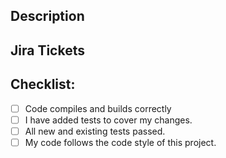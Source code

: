 <!--- Provide a general summary of your changes in the Title above using this format: -->
<!--- [<type>] <jiraId> <subject>  -->
<!--- type must be one of the following: -->
<!--- **feature**: A new feature -->
<!--- **fix**: A bug fix -->
<!--- **hotfix**: A hotfix -->
<!--- **docs**: Documentation only changes -->
<!--- **style**: Changes that do not affect the meaning of the code (white-space, formatting, missing
  semi-colons, etc) -->
<!--- **refactor**: A code change that neither fixes a bug nor adds a feature -->
<!--- **performance**: A code change that improves performance -->
<!--- **test**: Adding missing or correcting existing tests -->
<!--- **dependency**: Updating dependencies -->
<!--- **maintenance**: General maintenance -->
<!--- **chore**: Changes to the build process or auxiliary tools and libraries such as documentation
  generation -->

<!--- jiraId is the ticket number from Jira, for example: SG-1337 -->
<!--- subject is a concise description of the PR. This will be put into the Changelog, so get this right. -->

## Description
<!--- Describe your changes in detail -->

## Jira Tickets
<!--- List the urls of the Jira tickets that are part of these changes -->

## Checklist:
<!--- Go over all the following points, and put an `x` in all the boxes that apply. -->
<!--- If you're unsure about any of these, don't hesitate to ask. We're here to help! -->
- [ ] Code compiles and builds correctly
- [ ] I have added tests to cover my changes.
- [ ] All new and existing tests passed.
- [ ] My code follows the code style of this project.

